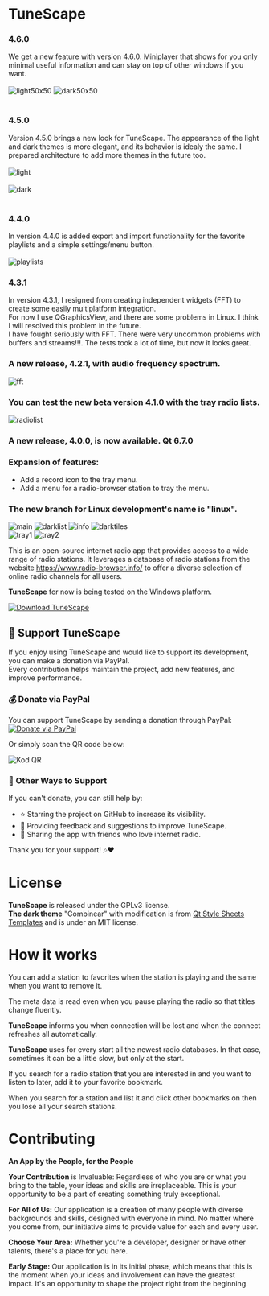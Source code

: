 
# TuneScape   
### **4.6.0**   
We get a new feature with version 4.6.0. Miniplayer that shows for you only minimal useful information and can stay on top of other windows if you want.   
<br/>
![light50x50](https://github.com/user-attachments/assets/041ff162-260b-43ea-b563-3646ac1d119d)
![dark50x50](https://github.com/user-attachments/assets/ccdf692a-926e-43c2-9658-de1d917330a2)   
<br/>
### **4.5.0**   
Version 4.5.0 brings a new look for TuneScape. The appearance of the light and dark themes is more elegant, and its behavior is idealy the same.
I prepared architecture to add more themes in the future too.   
<br/>
![light](https://github.com/user-attachments/assets/e23a5170-d8b5-45c2-89bf-d0e08c4b70de)   
<br/>
![dark](https://github.com/user-attachments/assets/d7b539e4-45c7-4b34-927f-99192f303826)   
<br/>
### **4.4.0**   
In version 4.4.0 is added export and import functionality for the favorite playlists and a simple settings/menu button.   
<br/>
![playlists](https://github.com/user-attachments/assets/757570af-1877-4645-852f-dc7aa1ee3aec)   
### **4.3.1**   
In version 4.3.1, I resigned from creating independent widgets (FFT) to create some easily multiplatform integration.   
For now I use QGraphicsView, and there are some problems in Linux. I think I will resolved this problem in the future.   
I have fought seriously with FFT. There were very uncommon problems with buffers and streams!!!. The tests took a lot of time, but now it looks great.   
### **A new release, 4.2.1, with audio frequency spectrum.**   
![fft](https://github.com/user-attachments/assets/6bcc87d3-4990-4d28-a480-d4dfcd38b903)   
### **You can test the new beta version 4.1.0 with the tray radio lists.**   
![radiolist](https://github.com/grzesiekkedzior/TuneScape/assets/23739158/3dec5f97-6efc-47bc-9e4e-2bda6a7cdc85)   
### **A new release, 4.0.0, is now available. Qt 6.7.0**   

### Expansion of features:    
- Add a record icon to the tray menu.
- Add a menu for a radio-browser station to tray the menu.   
### **The new branch for Linux development's name is "linux".**   
![main](https://github.com/grzesiekkedzior/TuneScape/assets/23739158/a6074926-5540-401d-a4e3-a93594de6edf)
![darklist](https://github.com/grzesiekkedzior/TuneScape/assets/23739158/cb29751d-19f5-4079-8aa6-76d2c89bcb91)
![info](https://github.com/grzesiekkedzior/TuneScape/assets/23739158/e074fa42-826f-439f-9cf9-7830e028044d)
![darktiles](https://github.com/grzesiekkedzior/TuneScape/assets/23739158/16e0fa4d-c84e-4320-a251-07c4986d3479)   
![tray1](https://github.com/grzesiekkedzior/TuneScape/assets/23739158/a5697f87-8b78-46a0-bdc7-20f93afb1f69)
![tray2](https://github.com/grzesiekkedzior/TuneScape/assets/23739158/38610f42-4f10-4fe3-a3a0-c07b8bbd7356)
   


This is an open-source internet radio app that provides access to a wide range of radio stations. It leverages a database of radio stations from the website https://www.radio-browser.info/ to offer a diverse selection of online radio channels for all users.

**TuneScape** for now is being tested on the Windows platform.

[![Download TuneScape](https://a.fsdn.com/con/app/sf-download-button)](https://sourceforge.net/projects/tunescape/files/latest/download)   

## 🎵 Support TuneScape

If you enjoy using TuneScape and would like to support its development, you can make a donation via PayPal.  
Every contribution helps maintain the project, add new features, and improve performance.  

### 💰 Donate via PayPal  
You can support TuneScape by sending a donation through PayPal:  
[![Donate via PayPal](https://img.shields.io/badge/Donate%20via%20PayPal-00457C?logo=paypal&logoColor=white&style=for-the-badge)](https://www.paypal.com/donate/?hosted_button_id=MW4VMJ8YHSZF2)

Or simply scan the QR code below:  

![Kod QR](https://github.com/user-attachments/assets/a9c86292-1220-4e7e-b7b2-6e7415075220)

### 🙌 Other Ways to Support  
If you can't donate, you can still help by:  
- ⭐ Starring the project on GitHub to increase its visibility.  
- 📝 Providing feedback and suggestions to improve TuneScape.  
- 📢 Sharing the app with friends who love internet radio.  

Thank you for your support! 🎶❤️  


# License
**TuneScape** is released under the GPLv3 license.  
**The dark theme** "Combinear" with modification is from [Qt Style Sheets Templates](https://qss-stock.devsecstudio.com/) and is under an MIT license.

# How it works

You can add a station to favorites when the station is playing and the same when you want to remove it.

The meta data is read even when you pause playing the radio so that titles change fluently.

**TuneScape** informs you when connection will be lost and when the connect refreshes all automatically.

**TuneScape** uses for every start all the newest radio databases. In that case, sometimes it can be a little slow, but only at the start.

If you search for a radio station that you are interested in and you want to listen to later, add it to your favorite bookmark.

When you search for a station and list it and click other bookmarks on then you lose all your search stations.

# Contributing

**An App by the People, for the People**

**Your Contribution** is Invaluable: Regardless of who you are or what you bring to the table, your ideas and skills are irreplaceable. This is your opportunity to be a part of creating something truly exceptional.

**For All of Us:** Our application is a creation of many people with diverse backgrounds and skills, designed with everyone in mind. No matter where you come from, our initiative aims to provide value for each and every user.

**Choose Your Area:** Whether you're a developer, designer or have other talents, there's a place for you here.

**Early Stage:** Our application is in its initial phase, which means that this is the moment when your ideas and involvement can have the greatest impact. It's an opportunity to shape the project right from the beginning.
